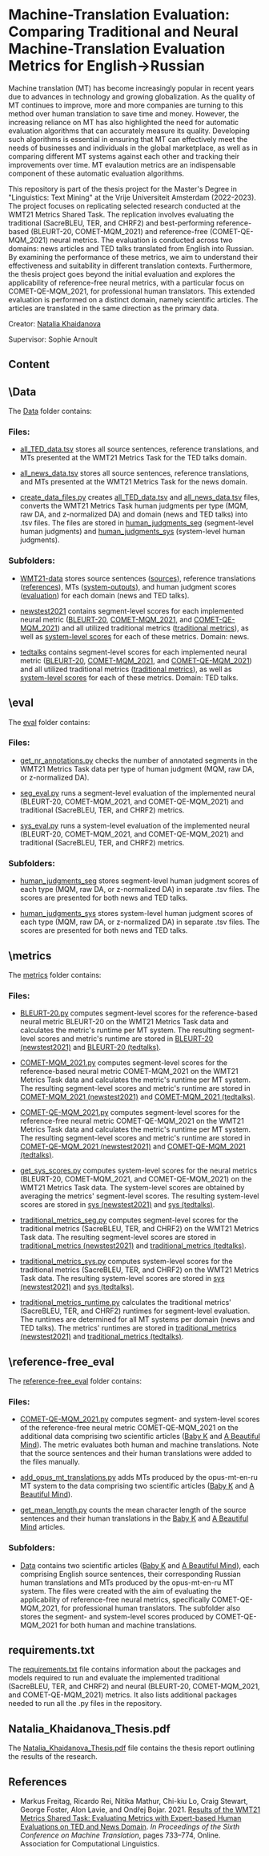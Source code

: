 <h1>Machine-Translation Evaluation: Comparing Traditional and Neural Machine-Translation Evaluation Metrics for English→Russian</h1>

Machine translation (MT) has become increasingly popular in recent years due to advances in technology and growing globalization. As the quality of MT continues to improve, more and more companies are turning to this method over human translation to save time and money. However, the increasing reliance on MT has also highlighted the need for automatic evaluation algorithms that can accurately measure its quality. Developing such algorithms is essential in ensuring that MT can effectively meet the needs of businesses and individuals in the global marketplace, as well as in comparing different MT systems against each other and tracking their improvements over time. MT evalaution metrics are an indispensable component of these automatic evaluation algorithms. 

This repository is part of the thesis project for the Master's Degree in "Linguistics: Text Mining" at the Vrije Universiteit Amsterdam (2022-2023). The project focuses on replicating selected research conducted at the WMT21 Metrics Shared Task. The replication involves evaluating the traditional (SacreBLEU, TER, and CHRF2) and best-performing reference-based (BLEURT-20, COMET-MQM_2021) and reference-free (COMET-QE-MQM_2021) neural metrics. The evaluation is conducted across two domains: news articles and TED talks translated from English into Russian. By examining the performance of these metrics, we aim to understand their effectiveness and suitability in different translation contexts. Furthermore, the thesis project goes beyond the initial evaluation and explores the applicability of reference-free neural metrics, with a particular focus on COMET-QE-MQM_2021, for professional human translators. This extended evaluation is performed on a distinct domain, namely scientific articles. The articles are translated in the same direction as the primary data. 

Creator: [Natalia Khaidanova](https://github.com/NataliaKhaidanova)

Supervisor: Sophie Arnoult 

<h2>Content</h2>

<h2>\Data</h2>

The [Data](https://github.com/cltl-students/Natalia-Khaidanova-machine-translation-evaluation/tree/main/Data) folder contains:

<h3>Files:</h3>

- [all_TED_data.tsv](https://github.com/cltl-students/Natalia-Khaidanova-machine-translation-evaluation/blob/main/Data/all_TED_data.tsv) stores all source sentences, reference translations, and MTs presented at the WMT21 Metrics Task for the TED talks domain.  

- [all_news_data.tsv](https://github.com/cltl-students/Natalia-Khaidanova-machine-translation-evaluation/blob/main/Data/all_news_data.tsv) stores all source sentences, reference translations, and MTs presented at the WMT21 Metrics Task for the news domain.

- [create_data_files.py](https://github.com/cltl-students/Natalia-Khaidanova-machine-translation-evaluation/blob/main/Data/create_data_files.py) creates [all_TED_data.tsv](https://github.com/cltl-students/Natalia-Khaidanova-machine-translation-evaluation/blob/main/Data/all_TED_data.tsv) and [all_news_data.tsv](https://github.com/cltl-students/Natalia-Khaidanova-machine-translation-evaluation/blob/main/Data/all_news_data.tsv) files, converts the WMT21 Metrics Task human judgments per type (MQM, raw DA, and z-normalized DA) and domain (news and TED talks) into .tsv files. The files are stored in [human_judgments_seg](https://github.com/cltl-students/Natalia-Khaidanova-machine-translation-evaluation/tree/main/eval/human_judgments_seg) (segment-level human judgments) and [human_judgments_sys](https://github.com/cltl-students/Natalia-Khaidanova-machine-translation-evaluation/tree/main/eval/human_judgments_sys) (system-level human judgments). 

<h3>Subfolders:</h3>

- [WMT21-data](https://github.com/cltl-students/Natalia-Khaidanova-machine-translation-evaluation/tree/main/Data/WMT21-data) stores source sentences ([sources](https://github.com/cltl-students/Natalia-Khaidanova-machine-translation-evaluation/tree/main/Data/WMT21-data/sources)), reference translations ([references](https://github.com/cltl-students/Natalia-Khaidanova-machine-translation-evaluation/tree/main/Data/WMT21-data/references)), MTs ([system-outputs](https://github.com/cltl-students/Natalia-Khaidanova-machine-translation-evaluation/tree/main/Data/WMT21-data/system-outputs)), and human judgment scores ([evaluation](https://github.com/cltl-students/Natalia-Khaidanova-machine-translation-evaluation/tree/main/Data/WMT21-data/evaluation)) for each domain (news and TED talks). 

- [newstest2021](https://github.com/cltl-students/Natalia-Khaidanova-machine-translation-evaluation/tree/main/Data/newstest2021) contains segment-level scores for each implemented neural metric ([BLEURT-20](https://github.com/cltl-students/Natalia-Khaidanova-machine-translation-evaluation/tree/main/Data/newstest2021/BLEURT-20), [COMET-MQM_2021](https://github.com/cltl-students/Natalia-Khaidanova-machine-translation-evaluation/tree/main/Data/newstest2021/COMET-MQM_2021), and [COMET-QE-MQM_2021](https://github.com/cltl-students/Natalia-Khaidanova-machine-translation-evaluation/tree/main/Data/newstest2021/COMET-QE-MQM_2021)) and all utilized traditional metrics ([traditional metrics](https://github.com/cltl-students/Natalia-Khaidanova-machine-translation-evaluation/tree/main/Data/newstest2021/traditional_metrics)), as well as [system-level scores](https://github.com/cltl-students/Natalia-Khaidanova-machine-translation-evaluation/tree/main/Data/newstest2021/sys) for each of these metrics. Domain: news. 

- [tedtalks](https://github.com/cltl-students/Natalia-Khaidanova-machine-translation-evaluation/tree/main/Data/tedtalks) contains segment-level scores for each implemented neural metric ([BLEURT-20](https://github.com/cltl-students/Natalia-Khaidanova-machine-translation-evaluation/tree/main/Data/tedtalks/BLEURT-20), [COMET-MQM_2021](https://github.com/cltl-students/Natalia-Khaidanova-machine-translation-evaluation/tree/main/Data/tedtalks/COMET-MQM_2021), and [COMET-QE-MQM_2021](https://github.com/cltl-students/Natalia-Khaidanova-machine-translation-evaluation/tree/main/Data/tedtalks/COMET-QE-MQM_2021)) and all utilized traditional metrics ([traditional metrics](https://github.com/cltl-students/Natalia-Khaidanova-machine-translation-evaluation/tree/main/Data/tedtalks/traditional_metrics)), as well as [system-level scores](https://github.com/cltl-students/Natalia-Khaidanova-machine-translation-evaluation/tree/main/Data/tedtalks/sys) for each of these metrics. Domain: TED talks. 

<h2>\eval</h2>

The [eval](https://github.com/cltl-students/Natalia-Khaidanova-machine-translation-evaluation/tree/main/eval) folder contains: 

<h3>Files:</h3>

- [get_nr_annotations.py](https://github.com/cltl-students/Natalia-Khaidanova-machine-translation-evaluation/blob/main/eval/get_nr_annotations.py) checks the number of annotated segments in the WMT21 Metrics Task data per type of human judgment (MQM, raw DA, or z-normalized DA). 

- [seg_eval.py](https://github.com/cltl-students/Natalia-Khaidanova-machine-translation-evaluation/blob/main/eval/seg_eval.py) runs a segment-level evaluation of the implemented neural (BLEURT-20, COMET-MQM_2021, and COMET-QE-MQM_2021) and traditional (SacreBLEU, TER, and CHRF2) metrics. 

- [sys_eval.py](https://github.com/cltl-students/Natalia-Khaidanova-machine-translation-evaluation/blob/main/eval/sys_eval.py) runs a system-level evaluation of the implemented neural (BLEURT-20, COMET-MQM_2021, and COMET-QE-MQM_2021) and traditional (SacreBLEU, TER, and CHRF2) metrics. 

<h3>Subfolders:</h3>

- [human_judgments_seg](https://github.com/cltl-students/Natalia-Khaidanova-machine-translation-evaluation/tree/main/eval/human_judgments_seg) stores segment-level human judgment scores of each type (MQM, raw DA, or z-normalized DA) in separate .tsv files. The scores are presented for both news and TED talks.
  
- [human_judgments_sys](https://github.com/cltl-students/Natalia-Khaidanova-machine-translation-evaluation/tree/main/eval/human_judgments_sys) stores system-level human judgment scores of each type (MQM, raw DA, or z-normalized DA) in separate .tsv files. The scores are presented for both news and TED talks.

<h2>\metrics</h2>

The [metrics](https://github.com/cltl-students/Natalia-Khaidanova-machine-translation-evaluation/tree/main/metrics) folder contains: 

<h3>Files:</h3>

- [BLEURT-20.py](https://github.com/cltl-students/Natalia-Khaidanova-machine-translation-evaluation/blob/main/metrics/BLEURT-20.py) computes segment-level scores for the reference-based neural metric BLEURT-20 on the WMT21 Metrics Task data and calculates the metric's runtime per MT system. The resulting segment-level scores and metric's runtime are stored in [BLEURT-20 (newstest2021)](https://github.com/cltl-students/Natalia-Khaidanova-machine-translation-evaluation/tree/main/Data/newstest2021/BLEURT-20) and [BLEURT-20 (tedtalks)](https://github.com/cltl-students/Natalia-Khaidanova-machine-translation-evaluation/tree/main/Data/tedtalks/BLEURT-20). 

- [COMET-MQM_2021.py](https://github.com/cltl-students/Natalia-Khaidanova-machine-translation-evaluation/blob/main/metrics/COMET-MQM_2021.py) computes segment-level scores for the reference-based neural metric COMET-MQM_2021 on the WMT21 Metrics Task data and calculates the metric's runtime per MT system. The resulting segment-level scores and metric's runtime are stored in [COMET-MQM_2021 (newstest2021)](https://github.com/cltl-students/Natalia-Khaidanova-machine-translation-evaluation/tree/main/Data/newstest2021/COMET-MQM_2021) and [COMET-MQM_2021 (tedtalks)](https://github.com/cltl-students/Natalia-Khaidanova-machine-translation-evaluation/tree/main/Data/tedtalks/COMET-MQM_2021). 
  
- [COMET-QE-MQM_2021.py](https://github.com/cltl-students/Natalia-Khaidanova-machine-translation-evaluation/blob/main/metrics/COMET-QE-MQM_2021.py) computes segment-level scores for the reference-free neural metric COMET-QE-MQM_2021 on the WMT21 Metrics Task data and calculates the metric's runtime per MT system. The resulting segment-level scores and metric's runtime are stored in [COMET-QE-MQM_2021 (newstest2021)](https://github.com/cltl-students/Natalia-Khaidanova-machine-translation-evaluation/tree/main/Data/newstest2021/COMET-QE-MQM_2021) and [COMET-QE-MQM_2021 (tedtalks)](https://github.com/cltl-students/Natalia-Khaidanova-machine-translation-evaluation/tree/main/Data/tedtalks/COMET-QE-MQM_2021).

- [get_sys_scores.py](https://github.com/cltl-students/Natalia-Khaidanova-machine-translation-evaluation/blob/main/metrics/get_sys_scores.py) computes system-level scores for the neural metrics (BLEURT-20, COMET-MQM_2021, and COMET-QE-MQM_2021) on the WMT21 Metrics Task data. The system-level scores are obtained by averaging the metrics' segment-level scores. The resulting system-level scores are stored in [sys (newstest2021)](https://github.com/cltl-students/Natalia-Khaidanova-machine-translation-evaluation/tree/main/Data/newstest2021/sys) and [sys (tedtalks)](https://github.com/cltl-students/Natalia-Khaidanova-machine-translation-evaluation/tree/main/Data/tedtalks/sys). 

- [traditional_metrics_seg.py](https://github.com/cltl-students/Natalia-Khaidanova-machine-translation-evaluation/blob/main/metrics/traditional_metrics_seg.py) computes segment-level scores for the traditional metrics (SacreBLEU, TER, and CHRF2) on the WMT21 Metrics Task data. The resulting segment-level scores are stored in [traditional_metrics (newstest2021)](https://github.com/cltl-students/Natalia-Khaidanova-machine-translation-evaluation/tree/main/Data/newstest2021/traditional_metrics) and [traditional_metrics (tedtalks)](https://github.com/cltl-students/Natalia-Khaidanova-machine-translation-evaluation/tree/main/Data/tedtalks/traditional_metrics).

- [traditional_metrics_sys.py](https://github.com/cltl-students/Natalia-Khaidanova-machine-translation-evaluation/blob/main/metrics/traditional_metrics_sys.py) computes system-level scores for the traditional metrics (SacreBLEU, TER, and CHRF2) on the WMT21 Metrics Task data. The resulting system-level scores are stored in [sys (newstest2021)](https://github.com/cltl-students/Natalia-Khaidanova-machine-translation-evaluation/tree/main/Data/newstest2021/sys) and [sys (tedtalks)](https://github.com/cltl-students/Natalia-Khaidanova-machine-translation-evaluation/tree/main/Data/tedtalks/sys). 

- [traditional_metrics_runtime.py](https://github.com/cltl-students/Natalia-Khaidanova-machine-translation-evaluation/blob/main/metrics/traditional_metrics_runtime.py) calculates the traditional metrics' (SacreBLEU, TER, and CHRF2) runtimes for segment-level evaluation. The runtimes are determined for all MT systems per domain (news and TED talks). The metrics' runtimes are stored in [traditional_metrics (newstest2021)](https://github.com/cltl-students/Natalia-Khaidanova-machine-translation-evaluation/tree/main/Data/newstest2021/traditional_metrics) and [traditional_metrics (tedtalks)](https://github.com/cltl-students/Natalia-Khaidanova-machine-translation-evaluation/tree/main/Data/tedtalks/traditional_metrics).

<h2>\reference-free_eval</h2>

The [reference-free_eval](https://github.com/cltl-students/Natalia-Khaidanova-machine-translation-evaluation/tree/main/reference-free_eval) folder contains: 

<h3>Files:</h3>

- [COMET-QE-MQM_2021.py](https://github.com/cltl-students/Natalia-Khaidanova-machine-translation-evaluation/blob/main/reference-free_eval/COMET-QE-MQM_2021.py) computes segment- and system-level scores of the reference-free neural metric COMET-QE-MQM_2021 on the additional data comprising two scientific articles ([Baby K](https://github.com/cltl-students/Natalia-Khaidanova-machine-translation-evaluation/blob/main/reference-free_eval/Data/baby_k.tsv) and [A Beautiful Mind](https://github.com/cltl-students/Natalia-Khaidanova-machine-translation-evaluation/blob/main/reference-free_eval/Data/a_beautiful_mind.tsv)). The metric evaluates both human and machine translations. Note that the source sentences and their human translations were added to the files manually. 

- [add_opus_mt_translations.py](https://github.com/cltl-students/Natalia-Khaidanova-machine-translation-evaluation/blob/main/reference-free_eval/add_opus_mt_translations.py) adds MTs produced by the opus-mt-en-ru MT system to the data comprising two scientific articles ([Baby K](https://github.com/NataliaKhaidanova/MT_evaluation_metrics/blob/main/reference-free_eval/Data/baby_k.tsv) and [A Beautiful Mind](https://github.com/NataliaKhaidanova/MT_evaluation_metrics/blob/main/reference-free_eval/Data/a_beautiful_mind.tsv)).

- [get_mean_length.py](https://github.com/cltl-students/Natalia-Khaidanova-machine-translation-evaluation/blob/main/reference-free_eval/get_mean_length.py) counts the mean character length of the source sentences and their human translations in the [Baby K](https://github.com/cltl-students/Natalia-Khaidanova-machine-translation-evaluation/blob/main/reference-free_eval/Data/baby_k.tsv) and [A Beautiful Mind](https://github.com/cltl-students/Natalia-Khaidanova-machine-translation-evaluation/blob/main/reference-free_eval/Data/a_beautiful_mind.tsv) articles. 

<h3>Subfolders:</h3>

- [Data](https://github.com/cltl-students/Natalia-Khaidanova-machine-translation-evaluation/tree/main/reference-free_eval/Data) contains two scientific articles ([Baby K](https://github.com/cltl-students/Natalia-Khaidanova-machine-translation-evaluation/blob/main/reference-free_eval/Data/baby_k.tsv) and [A Beautiful Mind](https://github.com/cltl-students/Natalia-Khaidanova-machine-translation-evaluation/blob/main/reference-free_eval/Data/a_beautiful_mind.tsv)), each comprising English source sentences, their corresponding Russian human translations and MTs produced by the opus-mt-en-ru MT system. The files were created with the aim of evaluating the applicability of reference-free neural metrics, specifically COMET-QE-MQM_2021, for professional human translators. The subfolder also stores the segment- and system-level scores produced by COMET-QE-MQM_2021 for both human and machine translations.

<h2>requirements.txt</h2>

The [requirements.txt](https://github.com/cltl-students/Natalia-Khaidanova-machine-translation-evaluation/blob/main/requirements.txt) file contains information about the packages and models required to run and evaluate the implemented traditional (SacreBLEU, TER, and CHRF2) and neural (BLEURT-20, COMET-MQM_2021, and COMET-QE-MQM_2021) metrics. It also lists additional packages needed to run all the .py files in the repository. 

<h2>Natalia_Khaidanova_Thesis.pdf</h2>

The [Natalia_Khaidanova_Thesis.pdf](https://github.com/cltl-students/Natalia-Khaidanova-machine-translation-evaluation/blob/main/Natalia_Khaidanova_Thesis.pdf) file contains the thesis report outlining the results of the research. 

<h2>References</h2>

- Markus Freitag, Ricardo Rei, Nitika Mathur, Chi-kiu Lo, Craig Stewart, George Foster, Alon Lavie, and Ondřej Bojar. 2021. [Results of the WMT21 Metrics Shared Task: Evaluating Metrics with Expert-based Human Evaluations on TED and News Domain](https://aclanthology.org/2021.wmt-1.73v3.pdf ). *In Proceedings of the Sixth Conference on Machine Translation*, pages 733–774, Online. Association for Computational Linguistics. 
